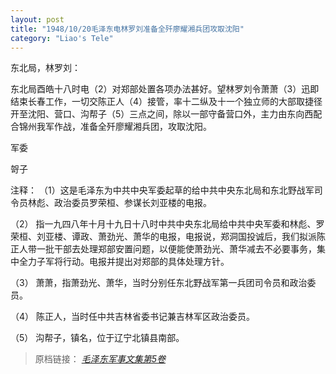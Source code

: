 ```yaml
---
layout: post
title: "1948/10/20毛泽东电林罗刘准备全歼廖耀湘兵团攻取沈阳"
category: "Liao's Tele"
---
```


东北局，林罗刘：

东北局酉皓十八时电（2）对郑部处置各项办法甚好。望林罗刘令萧萧（3）迅即结束长春工作，一切交陈正人（4）接管，率十二纵及十一个独立师的大部取捷径开至沈阳、营口、沟帮子（5）三点之间，除以一部守备营口外，主力由东向西配合锦州我军作战，准备全歼廖耀湘兵团，攻取沈阳。

军委

哿子

注释：
（1）这是毛泽东为中共中央军委起草的给中共中央东北局和东北野战军司
令员林彪、政治委员罗荣桓、参谋长刘亚楼的电报。

（2） 指一九四八年十月十九日十八时中共中央东北局给中共中央军委和林彪、罗荣桓、刘亚楼、谭政、萧劲光、萧华的电报，电报说，郑洞国投诚后，我们拟派陈正人带一批干部去处理郑部安置问题，以便能使萧劲光、萧华减去不必要事务，集中全力子军将行动。电报并提出对郑部的具体处理方针。

（3） 萧萧，指萧劲光、萧华，当时分别任东北野战军第一兵团司令员和政治委员。

（4） 陈正人，当时任中共吉林省委书记兼吉林军区政治委员。

（5） 沟帮子，镇名，位于辽宁北镇县南部。


> 原档链接： [*毛泽东军事文集第5卷*](https://www.modernhistory.org.cn/#/Detailedreading?fileCode=0001_ts_31027578&treeId=188023779&uniqTag&dirCode=e21a6230329943309f9367c8fbeb1ffa&bzId&qkTitle&imageUrl=https%3A%2F%2Fiiif.modernhistory.org.cn%2Fiiif%2F2%2F0001_ts_31027578%252F0001_ts_31027578_00130.jpg&contUrl=https%3A%2F%2Fkrwxk-prod.oss-cn-beijing.aliyuncs.com%2F0001_ts_31027578%2F0001_ts_31027578.json)
